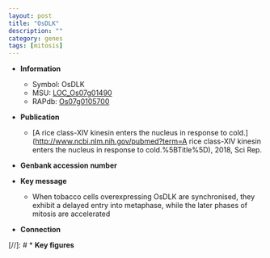 ```yaml
---
layout: post
title: "OsDLK"
description: ""
category: genes
tags: [mitosis]
---
```


* **Information**  
    + Symbol: OsDLK  
    + MSU: [LOC_Os07g01490](http://rice.uga.edu/cgi-bin/ORF_infopage.cgi?orf=LOC_Os07g01490)  
    + RAPdb: [Os07g0105700](http://rapdb.dna.affrc.go.jp/viewer/gbrowse_details/irgsp1?name=Os07g0105700)  

* **Publication**  
    + [A rice class-XIV kinesin enters the nucleus in response to cold.](http://www.ncbi.nlm.nih.gov/pubmed?term=A rice class-XIV kinesin enters the nucleus in response to cold.%5BTitle%5D), 2018, Sci Rep.

* **Genbank accession number**  

* **Key message**  
    + When tobacco cells overexpressing OsDLK are synchronised, they exhibit a delayed entry into metaphase, while the later phases of mitosis are accelerated

* **Connection**  

[//]: # * **Key figures**  


